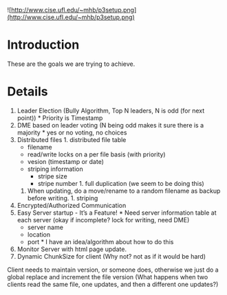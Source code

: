 ![http://www.cise.ufl.edu/~mhb/p3setup.png](http://www.cise.ufl.edu/~mhb/p3setup.png)

# Introduction #

These are the goals we are trying to achieve.

# Details #

  1. Leader Election (Bully Algorithm, Top N leaders, N is odd (for next point))
    * Priority is Timestamp
  1. DME based on leader voting (N being odd makes it sure there is a majority
    * yes or no voting, no choices
  1. Distributed files
    1. distributed file table
      * filename
      * read/write locks on a per file basis (with priority)
      * vesion (timestamp or date)
      * striping information
        * stripe size
        * stripe number
    1. full duplication (we seem to be doing this)
      1. When updating, do a move/rename to a random filename as backup before writing.
    1. striping
  1. Encrypted/Authorized Communication
  1. Easy Server startup - It’s a Feature!
    * Need server information table at each server (okay if incomplete? lock for writing, need DME)
      * server name
      * location
      * port
    * I have an idea/algorithm about how to do this
  1. Monitor Server with html page update.
  1. Dynamic ChunkSize for client (Why not? not as if it would be hard)


Client needs to maintain version, or someone does, otherwise we just do a global replace and increment the file version (What happens when two clients read the same file, one updates, and then a different one updates?)